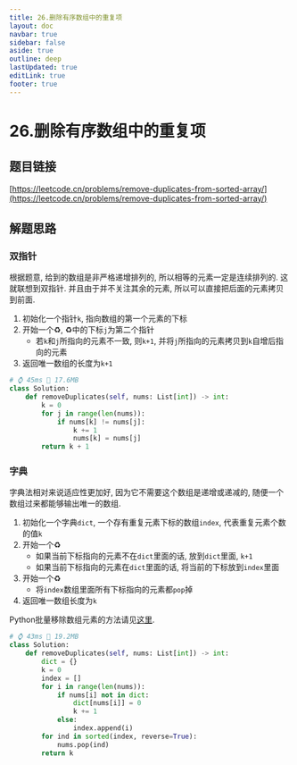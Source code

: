 ```yaml
---
title: 26.删除有序数组中的重复项
layout: doc
navbar: true
sidebar: false
aside: true
outline: deep
lastUpdated: true
editLink: true
footer: true
---
```


# 26.删除有序数组中的重复项

## 题目链接

[https://leetcode.cn/problems/remove-duplicates-from-sorted-array/](https://leetcode.cn/problems/remove-duplicates-from-sorted-array/)

## 解题思路

### 双指针

根据题意, 给到的数组是非严格递增排列的, 所以相等的元素一定是连续排列的. 这就联想到双指针. 并且由于并不关注其余的元素, 所以可以直接把后面的元素拷贝到前面.

1. 初始化一个指针`k`, 指向数组的第一个元素的下标
2. 开始一个♻️, ♻️中的下标`j`为第二个指针
    - 若`k`和`j`所指向的元素不一致, 则`k+1`, 并将`j`所指向的元素拷贝到`k`自增后指向的元素
3. 返回唯一数组的长度为`k+1`

```py
# ⌚ 45ms 📀 17.6MB
class Solution:
    def removeDuplicates(self, nums: List[int]) -> int:
        k = 0
        for j in range(len(nums)):
            if nums[k] != nums[j]:
                k += 1
                nums[k] = nums[j]
        return k + 1
```

### 字典

字典法相对来说适应性更加好, 因为它不需要这个数组是递增或递减的, 随便一个数组过来都能够输出唯一的数组.

1. 初始化一个字典`dict`, 一个存有重复元素下标的数组`index`, 代表重复元素个数的值`k`
2. 开始一个♻️
    - 如果当前下标指向的元素不在`dict`里面的话, 放到`dict`里面, `k+1`
    - 如果当前下标指向的元素在`dict`里面的话, 将当前的下标放到`index`里面
3. 开始一个♻️
    - 将`index`数组里面所有下标指向的元素都`pop`掉
4. 返回唯一数组长度为`k`

Python批量移除数组元素的方法请见[这里](/leetcode/27/#Python根据数组索引移除数组元素).

```py
# ⌚ 43ms 📀 19.2MB
class Solution:
    def removeDuplicates(self, nums: List[int]) -> int:
        dict = {}
        k = 0
        index = []
        for i in range(len(nums)):
            if nums[i] not in dict:
                dict[nums[i]] = 0
                k += 1
            else:
                index.append(i)
        for ind in sorted(index, reverse=True):
            nums.pop(ind)
        return k
```